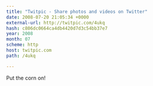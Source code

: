 ```yaml
---
title: "Twitpic - Share photos and videos on Twitter"
date: 2008-07-20 21:05:34 +0000
external-url: http://twitpic.com/4ukq
hash: c806dc0664ca4db4420d7d3c54bb37e7
year: 2008
month: 07
scheme: http
host: twitpic.com
path: /4ukq

---
```


Put the corn on! 
